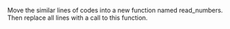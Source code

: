 Move the similar lines of codes into a new function named read_numbers. Then replace all lines with a call to this function.

